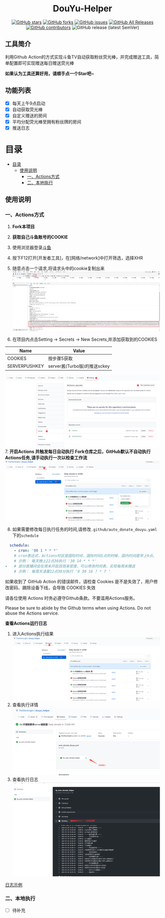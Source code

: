 <div align="center">
<h1 align="center">
DouYu-Helper
</h1>

[![GitHub stars](https://img.shields.io/github/stars/TheSlientnight/douyu_helper?style=flat-square)](https://github.com/TheSlientnight/douyu_helper/stargazers)
[![GitHub forks](https://img.shields.io/github/forks/TheSlientnight/douyu_helper?style=flat-square)](https://github.com/TheSlientnight/douyu_helper/network)
[![GitHub issues](https://img.shields.io/github/issues/TheSlientnight/douyu_helper?style=flat-square)](https://github.com/TheSlientnight/douyu_helper/issues) 
[![GitHub All Releases](https://img.shields.io/github/downloads/TheSlientnight/douyu_helper/total?style=flat-square)](https://github.com/TheSlientnight/douyu_helper/releases)
[![GitHub contributors](https://img.shields.io/github/contributors/TheSlientnight/douyu_helper?style=flat-square)](https://github.com/TheSlientnight/douyu_helper/graphs/contributors)
![GitHub release (latest SemVer)](https://img.shields.io/github/v/release/TheSlientnight/douyu_helper?style=flat-square)
</div>

## 工具简介
利用Github Action的方式实现斗鱼TV自动获取粉丝荧光棒，并完成赠送工具，简单配置即可实现赠送每日赠送荧光棒

**如果认为工具还算好用，请顺手点一个Star吧~**

## 功能列表
* [x] 每天上午9点启动
* [x] 自动获取荧光棒
* [x] 自定义赠送的房间
* [x] 平均分配荧光棒至拥有粉丝牌的房间
* [x] 推送日志

# 目录
- [目录](#目录)
    - [使用说明](#使用说明)
      - [一、Actions方式](#一、Actions方式)
      - [二、本地执行](#二、本地执行)

## 使用说明

### 一、Actions方式
1. **Fork本项目**
2. **获取自己斗鱼账号的COOKIE**
3. 使用浏览器登录[斗鱼](https://www.douyu.com)
4. 按下F12打开[开发者工具]，在[网络/network]中打开筛选，选择XHR
5. 随意点击一个请求,将请求头中的cookie复制出来
![获取cookie](docs/img/cookie.png)
   
6. 在项目内点击Setting -> Secrets -> New Secrets,并添加获取到的COOKIES

| Name        | Value                    |
|-------------|--------------------------|
|COOKIES      |按步骤5获取                 |
|SERVERPUSHKEY|server酱(Turbo版)的推送sckey|
![添加Secrets](docs/img/Secrets.png)
7. **开启Actions 并触发每日自动执行**
   **Fork仓库之后，GitHub默认不自动执行Actions任务,请手动执行一次以检查工作流**
   ![运行任务](docs/img/Workfelow.png)
   
8. 如果需要修改每日执行任务的时间,请修改`.github/auto_donate_douyu.yaml`下的`schedule`
```yml
  schedule:
    - cron: '00 1 * * *'
    # cron表达式，Actions时区是国际时间，国际时间1点的时候，国内时间是早上9点。
    # 示例： 每天晚上22点30执行 '30 14 * * *'
-   # 部分直播间会在周末开启双倍亲密度，可以修改时间表，实现每周末赠送
    # 示例： 每周天凌晨12点30分执行 '0 30 16 ? * 7 '
```
如果收到了 GitHub Action 的错误邮件，请检查 Cookies 是不是失效了，用户修改密码、踢除设备下线，会导致 COOKIES 失效

请各位使用 Actions 时务必遵守Github条款。不要滥用Actions服务。

Please be sure to abide by the Github terms when using Actions. Do not abuse the Actions service.

**查看Actions运行日志**
1. 进入Actions执行结果
    ![](docs/img/WatchAction.png)
2. 查看执行详情
    ![](docs/img/WatchAction2.png)
3. 查看执行日志
    ![](docs/img/WatchAction3.png)
   
[日志示例](https://github.com/TheSlientnight/douyu_helper/runs/2078519193?check_suite_focus=true)

### 二、本地执行
* [ ] 待补充